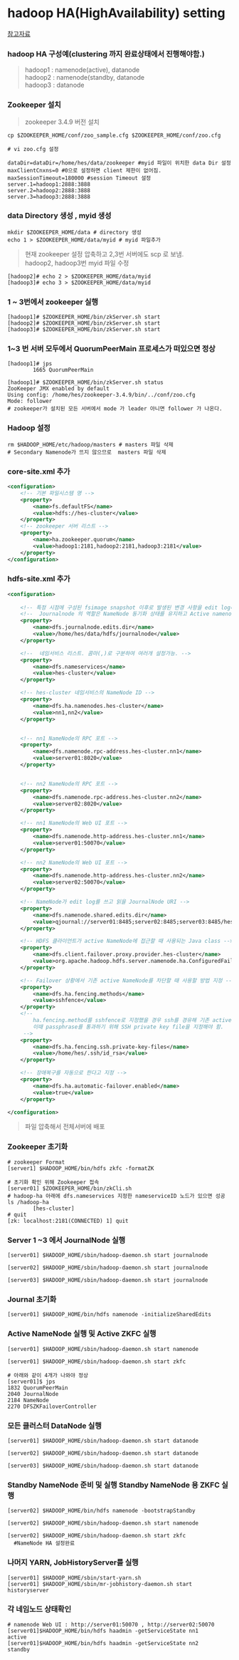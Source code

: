 # hadoop HA(HighAvailability) setting  
[참고자료](https://hadoop.apache.org/docs/r2.6.0/hadoop-project-dist/hadoop-hdfs/HDFSHighAvailabilityWithQJM.html)
### hadoop HA 구성예(clustering 까지 완료상태에서 진행해야함.)
> hadoop1 : namenode(active), datanode  
> hadoop2 : namenode(standby, datanode  
> hadoop3 : datanode

### Zookeeper 설치
> zookeeper 3.4.9 버전 설치

```shell
cp $ZOOKEEPER_HOME/conf/zoo_sample.cfg $ZOOKEEPER_HOME/conf/zoo.cfg
```

```shell
# vi zoo.cfg 설정

dataDir=dataDir=/home/hes/data/zookeeper #myid 파일이 위치한 data Dir 설정
maxClientCnxns=0 #0으로 설정하면 client 제한이 없어짐.
maxSessionTimeout=180000 #session Timeout 설정
server.1=hadoop1:2888:3888
server.2=hadoop2:2888:3888
server.3=hadoop3:2888:3888
```

### data Directory 생성 , myid 생성
```shell
mkdir $ZOOKEEPER_HOME/data # directory 생성
echo 1 > $ZOOKEEPER_HOME/data/myid # myid 파일추가
```

> 현재 zookeeper 설정 압축하고 2,3번 서버에도 scp 로 보냄.  
> hadoop2, hadoop3번 myid 파일 수정
```shell
[hadoop2]# echo 2 > $ZOOKEEPER_HOME/data/myid
[hadoop3]# echo 3 > $ZOOKEEPER_HOME/data/myid
```

### 1 ~ 3번에서 zookeeper 실행
```shell
[hadoop1]# $ZOOKEEPER_HOME/bin/zkServer.sh start
[hadoop2]# $ZOOKEEPER_HOME/bin/zkServer.sh start
[hadoop3]# $ZOOKEEPER_HOME/bin/zkServer.sh start
```

### 1~3 번 서버 모두에서 QuorumPeerMain 프로세스가 떠있으면 정상
```shell
[hadoop1]# jps
        1665 QuorumPeerMain

[hadoop1]# $ZOOKEEPER_HOME/bin/zkServer.sh status
ZooKeeper JMX enabled by default
Using config: /home/hes/zookeeper-3.4.9/bin/../conf/zoo.cfg
Mode: follower
# zookeeper가 설치된 모든 서버에서 mode 가 leader 아니면 follower 가 나온다.
```

### Hadoop 설정
```shell
rm $HADOOP_HOME/etc/hadoop/masters # masters 파일 삭제
# Secondary Namenode가 뜨지 않으므로  masters 파일 삭제
```

### core-site.xml 추가 
```xml
<configuration>
    <!-- 기본 파일시스템 명 -->
    <property>
        <name>fs.defaultFS</name>
        <value>hdfs://hes-cluster</value>
    </property>
    <!-- zookeeper 서버 리스트 -->
    <property>
        <name>ha.zookeeper.quorum</name>
        <value>hadoop1:2181,hadoop2:2181,hadoop3:2181</value>
    </property>
</configuration>
```

### hdfs-site.xml 추가
```xml
<configuration>
    
    <!-- 특정 시점에 구성된 fsimage snapshot 이후로 발생된 변경 사항을 edit log라 한다. -->
    <!--  Journalnode 의 역할은 NameNode 동기화 상태를 유지하고 Active namenode 에서만 저널에 쓸수 있게 함. -->
    <property>
        <name>dfs.journalnode.edits.dir</name>
        <value>/home/hes/data/hdfs/journalnode</value>
    </property>

    <!--  네임서비스 리스트. 콤마(,)로 구분하여 여러개 설정가능. -->
    <property>
        <name>dfs.nameservices</name>
        <value>hes-cluster</value>
    </property>

    <!-- hes-cluster 네임서비스의 NameNode ID -->
    <property>
        <name>dfs.ha.namenodes.hes-cluster</name>
        <value>nn1,nn2</value>
    </property>


    <!-- nn1 NameNode의 RPC 포트 -->
    <property>
        <name>dfs.namenode.rpc-address.hes-cluster.nn1</name>
        <value>server01:8020</value>
    </property>


    <!-- nn2 NameNode의 RPC 포트 -->
    <property>
        <name>dfs.namenode.rpc-address.hes-cluster.nn2</name>
        <value>server02:8020</value>
    </property>

    <!-- nn1 NameNode의 Web UI 포트 -->
    <property>
        <name>dfs.namenode.http-address.hes-cluster.nn1</name>
        <value>server01:50070</value>
    </property>

    <!-- nn2 NameNode의 Web UI 포트 -->
    <property>
        <name>dfs.namenode.http-address.hes-cluster.nn2</name>
        <value>server02:50070</value>
    </property>

    <!-- NameNode가 edit log를 쓰고 읽을 JournalNode URI -->
    <property>
        <name>dfs.namenode.shared.edits.dir</name>
        <value>qjournal://server01:8485;server02:8485;server03:8485/hes-cluster</value>
    </property>

    <!-- HDFS 클라이언트가 active NameNode에 접근할 때 사용되는 Java class -->
    <property>
        <name>dfs.client.failover.proxy.provider.hes-cluster</name>
        <value>org.apache.hadoop.hdfs.server.namenode.ha.ConfiguredFailoverProxyProvider</value>
    </property>

    <!-- Failover 상황에서 기존 active NameNode를 차단할 때 사용할 방법 지정 -->
    <property>
        <name>dfs.ha.fencing.methods</name>
        <value>sshfence</value>
    </property>
    <!-- 
        ha.fencing.method를 sshfence로 지정했을 경우 ssh를 경유해 기존 active NameNode를 죽이는데,
        이때 passphrase를 통과하기 위해 SSH private key file을 지정해야 함.
     -->
    <property>
        <name>dfs.ha.fencing.ssh.private-key-files</name>
        <value>/home/hes/.ssh/id_rsa</value>
    </property>

    <!-- 장애복구를 자동으로 한다고 지정 -->
    <property>
        <name>dfs.ha.automatic-failover.enabled</name>
        <value>true</value>
    </property>

</configuration>
```

> 파일 압축해서 전체서버에 배포

### Zookeeper 초기화
```shell
# zookeeper Format
[server1] $HADOOP_HOME/bin/hdfs zkfc -formatZK

# 초기화 확인 위해 Zookeeper 접속
[server01] $ZOOKEEPER_HOME/bin/zkCli.sh
# hadoop-ha 아래에 dfs.nameservices 지정한 nameserviceID 노드가 있으면 성공
ls /hadoop-ha
        [hes-cluster]
# quit
[zk: localhost:2181(CONNECTED) 1] quit
```

### Server 1 ~3 에서 JournalNode 실행
```shell
[server01] $HADOOP_HOME/sbin/hadoop-daemon.sh start journalnode

[server02] $HADOOP_HOME/sbin/hadoop-daemon.sh start journalnode

[server03] $HADOOP_HOME/sbin/hadoop-daemon.sh start journalnode
```

### Journal 초기화
```shell
[server01] $HADOOP_HOME/bin/hdfs namenode -initializeSharedEdits
```

### Active NameNode 실행 및 Active ZKFC 실행
```shell
[server01] $HADOOP_HOME/sbin/hadoop-daemon.sh start namenode

[server01] $HADOOP_HOME/sbin/hadoop-daemon.sh start zkfc

# 아래와 같이 4개가 나와야 정상
[server01]$ jps
1832 QuorumPeerMain
2040 JournalNode
2184 NameNode
2270 DFSZKFailoverController
```

### 모든 클러스터 DataNode 실행
```shell
[server01] $HADOOP_HOME/sbin/hadoop-daemon.sh start datanode

[server02] $HADOOP_HOME/sbin/hadoop-daemon.sh start datanode

[server03] $HADOOP_HOME/sbin/hadoop-daemon.sh start datanode
```

### Standby NameNode 준비 및 실행 Standby NameNode 용 ZKFC 실행
```shell
[server02] $HADOOP_HOME/bin/hdfs namenode -bootstrapStandby

[server02] $HADOOP_HOME/sbin/hadoop-daemon.sh start namenode

[server02] $HADOOP_HOME/sbin/hadoop-daemon.sh start zkfc
  #NameNode HA 설정완료
```

### 나머지 YARN, JobHistoryServer를 실행
```shell
[server01] $HADOOP_HOME/sbin/start-yarn.sh
[server01] $HADOOP_HOME/sbin/mr-jobhistory-daemon.sh start historyserver
```
### 각 네임노드 상태확인
```shell
# namenode Web UI : http://server01:50070 , http://server02:50070
[server01]$HADOOP_HOME/bin/hdfs haadmin -getServiceState nn1
active
[server01]$HADOOP_HOME/bin/hdfs haadmin -getServiceState nn2
standby
```